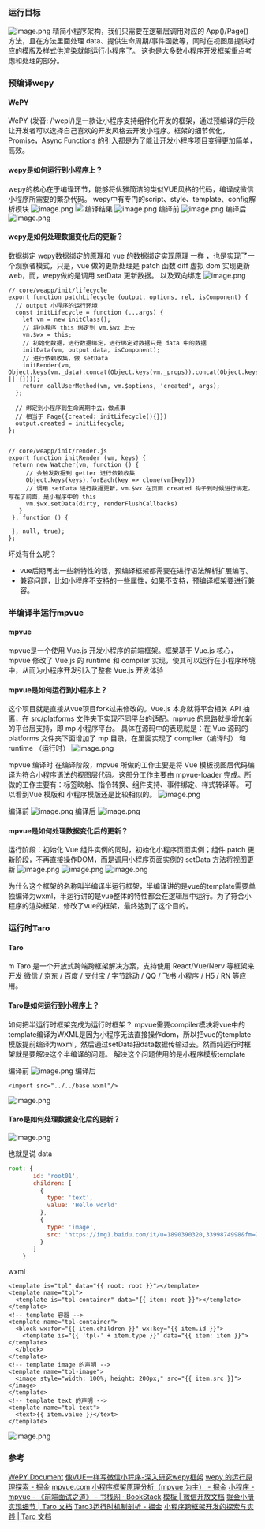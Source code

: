 ### 运行目标
![image.png](https://cdn.nlark.com/yuque/0/2023/png/12565912/1693188442617-6b94c6d9-3a15-4477-b5ea-a6597d47ba30.png#averageHue=%23fefefc&clientId=u0873f765-efd4-4&from=paste&id=ud9b24a93&originHeight=234&originWidth=482&originalType=url&ratio=1&rotation=0&showTitle=false&size=74185&status=done&style=none&taskId=u1a44f613-1ed2-42ac-a73a-619a587694e&title=)
精简小程序架构，我们只需要在逻辑层调用对应的 App()/Page() 方法，且在方法里面处理 data、提供生命周期/事件函数等，同时在视图层提供对应的模版及样式供渲染就能运行小程序了。
这也是大多数小程序开发框架重点考虑和处理的部分。

### 预编译wepy
#### WePY
WePY (发音: /'wepi/)是一款让小程序支持组件化开发的框架，通过预编译的手段让开发者可以选择自己喜欢的开发风格去开发小程序。框架的细节优化，Promise，Async Functions 的引入都是为了能让开发小程序项目变得更加简单，高效。

#### wepy是如何运行到小程序上？
wepy的核心在于编译环节，能够将优雅简洁的类似VUE风格的代码，编译成微信小程序所需要的繁杂代码。
wepy中有专门的script、style、template、config解析模块
![image.png](https://cdn.nlark.com/yuque/0/2023/png/12565912/1693192540598-f85923d3-c75b-4e3b-9b26-94176239b2b8.png#averageHue=%23fefefd&clientId=u0873f765-efd4-4&from=paste&height=286&id=u07267d7b&originHeight=286&originWidth=357&originalType=binary&ratio=1&rotation=0&showTitle=false&size=8123&status=done&style=none&taskId=u61449c72-5090-4e66-8de3-ff7cbaf5777&title=&width=357)
![](https://cdn.nlark.com/yuque/0/2023/png/12565912/1693190328753-69ab5a61-a217-47d8-94f9-ec2e44d1ea16.png#averageHue=%23fdfcfc&clientId=u0873f765-efd4-4&from=paste&id=PwNp6&originHeight=300&originWidth=551&originalType=url&ratio=1&rotation=0&showTitle=false&status=done&style=none&taskId=ua5d054d4-45e2-41b6-aad3-f36a29f1d78&title=)
编译结果
![image.png](https://cdn.nlark.com/yuque/0/2023/png/12565912/1693202234533-e1fcaccf-392e-4bb1-af74-471f53551003.png#averageHue=%23fcfaf7&clientId=u0873f765-efd4-4&from=paste&height=308&id=ude81d65f&originHeight=308&originWidth=197&originalType=binary&ratio=1&rotation=0&showTitle=false&size=12418&status=done&style=none&taskId=u3c610292-a408-43be-b6e8-fc4ec894b9f&title=&width=197)
编译前
![image.png](https://cdn.nlark.com/yuque/0/2023/png/12565912/1693192253962-320c04fa-c1fd-431b-b459-a4c49387b08d.png#averageHue=%23fcfcfb&clientId=u0873f765-efd4-4&from=paste&height=574&id=uc86249a9&originHeight=574&originWidth=657&originalType=binary&ratio=1&rotation=0&showTitle=false&size=32903&status=done&style=none&taskId=u01f6f51c-4a9b-4fe7-a5cb-54b82a23cbe&title=&width=657)
编译后![image.png](https://cdn.nlark.com/yuque/0/2023/png/12565912/1693192181274-35b3c095-71e2-4ac0-a931-1d9efcee1842.png#averageHue=%23fdfcfb&clientId=u0873f765-efd4-4&from=paste&height=525&id=u058cda8c&originHeight=525&originWidth=714&originalType=binary&ratio=1&rotation=0&showTitle=false&size=52060&status=done&style=none&taskId=u7d58533b-5fbc-499c-af27-9bf5f197f1e&title=&width=714)
#### wepy是如何处理数据变化后的更新？
数据绑定
wepy数据绑定的原理和 vue 的数据绑定实现原理 一样 ，也是实现了一个观察者模式，只是，vue 做的更新处理是 patch 函数 diff 虚拟 dom 实现更新 web，而，wepy做的是调用 setData 更新数据。
以及双向绑定
![image.png](https://cdn.nlark.com/yuque/0/2023/png/12565912/1693202066103-9ecf9485-9ba0-4985-ad5c-17027eb9ba8d.png#averageHue=%23fefefe&clientId=u0873f765-efd4-4&from=paste&height=671&id=vaidu&originHeight=671&originWidth=306&originalType=binary&ratio=1&rotation=0&showTitle=false&size=23721&status=done&style=none&taskId=u3cb3c80f-5bfd-4179-9fc5-76dc79b8d1d&title=&width=306)
```
// core/weapp/init/lifecycle
export function patchLifecycle (output, options, rel, isComponent) {
  // output 小程序的运行环境
  const initLifecycle = function (...args) {
    let vm = new initClass();
    // 将小程序 this 绑定到 vm.$wx 上去
    vm.$wx = this;
    // 初始化数据，进行数据绑定，进行绑定对数据只是 data 中的数据
    initData(vm, output.data, isComponent);
    // 进行依赖收集，做 setData
    initRender(vm, Object.keys(vm._data).concat(Object.keys(vm._props)).concat(Object.keys(vm._computedWatchers || {})));
    return callUserMethod(vm, vm.$options, 'created', args);
  };
 
  // 绑定到小程序到生命周期中去，做点事
  // 相当于 Page({created: initLifecycle(){}})
  output.created = initLifecycle;
};


// core/weapp/init/render.js
export function initRender (vm, keys) {
 return new Watcher(vm, function () {
     // 会触发数据到 getter 进行依赖收集
     Object.keys(keys).forEach(key => clone(vm[key]))
     // 调用 setData 进行数据更新，vm.$wx 在页面 created 钩子到时候进行绑定，写在了前面，是小程序中的 this
     vm.$wx.setData(dirty, renderFlushCallbacks)
   }
 }, function () {

 }, null, true);
};

```

坏处有什么呢？

- vue后期再出一些新特性的话，预编译框架都需要在进行语法解析扩展编写。
- 兼容问题，比如小程序不支持的一些属性，如果不支持，预编译框架要进行兼容。

### 半编译半运行mpvue
#### mpvue
mpvue是一个使用 Vue.js 开发小程序的前端框架。框架基于 Vue.js 核心，mpvue 修改了 Vue.js 的 runtime 和 compiler 实现，使其可以运行在小程序环境中，从而为小程序开发引入了整套 Vue.js 开发体验
#### mpvue是如何运行到小程序上？
这个项目就是直接从vue项目fork过来修改的。Vue.js 本身就将平台相关 API 抽离，在 src/platforms 文件夹下实现不同平台的适配。mpvue 的思路就是增加新的平台层支持，即 mp 小程序平台。
具体在源码中的表现就是：在 Vue 源码的 platforms 文件夹下面增加了 mp 目录，在里面实现了 complier（编译时） 和 runtime （运行时）
![image.png](https://cdn.nlark.com/yuque/0/2023/png/12565912/1693203856603-1cc64e94-04fd-4c07-9147-e899dcb13406.png#averageHue=%23fefefd&clientId=u0873f765-efd4-4&from=paste&height=711&id=u45e52757&originHeight=711&originWidth=1280&originalType=binary&ratio=1&rotation=0&showTitle=false&size=78459&status=done&style=none&taskId=ua1213782-12be-4cc7-b047-ae21b703852&title=&width=1280)

mpvue 编译时
在编译阶段，mpvue 所做的工作主要是将 Vue 模板视图层代码编译为符合小程序语法的视图层代码。这部分工作主要由 mpvue-loader 完成。所做的工作主要有：标签映射、指令转换、组件支持、事件绑定、样式转译等。
可以看到Vue 模版和 小程序模版还是比较相似的。
![image.png](https://cdn.nlark.com/yuque/0/2023/png/12565912/1693195457758-0b8277b6-66d3-462a-975a-5606bfdd0abb.png#averageHue=%23f9faf8&clientId=u0873f765-efd4-4&from=paste&id=u60a6443f&originHeight=276&originWidth=731&originalType=url&ratio=1&rotation=0&showTitle=false&size=130878&status=done&style=none&taskId=u94fcffa4-dece-42cb-a3c8-d7faf3bc991&title=)

编译前
![image.png](https://cdn.nlark.com/yuque/0/2023/png/12565912/1693203551090-46d2e7e5-b41c-4e2a-b670-971cf262705f.png#averageHue=%23fdfcfb&clientId=u0873f765-efd4-4&from=paste&height=627&id=u4f326c33&originHeight=627&originWidth=770&originalType=binary&ratio=1&rotation=0&showTitle=false&size=36436&status=done&style=none&taskId=uc903493a-267c-4967-9d24-8ed119d66d8&title=&width=770)
编译后
![image.png](https://cdn.nlark.com/yuque/0/2023/png/12565912/1693203511677-85e8059b-3071-44b4-92d2-c39006dafb93.png#averageHue=%23fdfbf9&clientId=u0873f765-efd4-4&from=paste&height=457&id=ue541548c&originHeight=457&originWidth=1007&originalType=binary&ratio=1&rotation=0&showTitle=false&size=78208&status=done&style=none&taskId=uef953945-34d8-4d10-bbfc-8f09623e945&title=&width=1007)

#### mpvue是如何处理数据变化后的更新？
运行阶段：初始化 Vue 组件实例的同时，初始化小程序页面实例；组件 patch 更新阶段，不再直接操作DOM，而是调用小程序页面实例的 setData 方法将视图更新
![image.png](https://cdn.nlark.com/yuque/0/2023/png/12565912/1693195475722-cfb3f189-e1ac-420b-809f-f577682a8f37.png#averageHue=%23fdfbf5&clientId=u0873f765-efd4-4&from=paste&id=u0c550659&originHeight=441&originWidth=794&originalType=url&ratio=1&rotation=0&showTitle=false&size=187779&status=done&style=none&taskId=u0c5c825e-66a7-497f-b769-43c6a39e362&title=)
![image.png](https://cdn.nlark.com/yuque/0/2023/png/12565912/1693204167669-502facd6-d984-4782-b50e-500155c47302.png#averageHue=%23fbf8f6&clientId=u0873f765-efd4-4&from=paste&height=431&id=u76681bdd&originHeight=431&originWidth=1049&originalType=binary&ratio=1&rotation=0&showTitle=false&size=108016&status=done&style=none&taskId=uf6444f38-63ab-4ae1-8810-e6744414872&title=&width=1049)
![image.png](https://cdn.nlark.com/yuque/0/2023/png/12565912/1693204207425-147188e1-4656-4549-b601-69c6b706a16f.png#averageHue=%23fefdfd&clientId=u0873f765-efd4-4&from=paste&height=275&id=ue99b06c8&originHeight=275&originWidth=388&originalType=binary&ratio=1&rotation=0&showTitle=false&size=10896&status=done&style=none&taskId=u00621cc7-8ea6-44a1-99ca-6518c383995&title=&width=388)

为什么这个框架的名称叫半编译半运行框架，半编译讲的是vue的template需要单独编译为wxml，半运行讲的是vue整体的特性都会在逻辑层中运行。为了符合小程序的渲染框架，修改了vue的框架，最终达到了这个目的。

### 运行时Taro
#### Taro
m Taro 是一个开放式跨端跨框架解决方案，支持使用 React/Vue/Nerv 等框架来开发 微信 / 京东 / 百度 / 支付宝 / 字节跳动 / QQ / 飞书 小程序 / H5 / RN 等应用。  
#### Taro是如何运行到小程序上？
如何把半运行时框架变成为运行时框架？
mpvue需要compiler模块将vue中的template编译为WXML是因为小程序无法直接操作dom，所以把vue的template模版提前编译为wxml，然后通过setData把data数据传输过去。然而纯运行时框架就是要解决这个半编译的问题。
解决这个问题使用的是小程序模版template

编译前
![image.png](https://cdn.nlark.com/yuque/0/2023/png/12565912/1693205221150-72f595bf-2f0d-4abb-814e-bf2a57c4207f.png#averageHue=%23fdfcfb&clientId=u0873f765-efd4-4&from=paste&height=117&id=u0998809f&originHeight=117&originWidth=451&originalType=binary&ratio=1&rotation=0&showTitle=false&size=5246&status=done&style=none&taskId=ua98b1ed8-d60a-4248-9faa-1b34848b4e7&title=&width=451)
编译后
```
<import src="../../base.wxml"/>
```
![image.png](https://cdn.nlark.com/yuque/0/2023/png/12565912/1693205252972-40d5ba8f-271d-4fb1-b35e-270afc5f7ce6.png#averageHue=%23fefdfc&clientId=u0873f765-efd4-4&from=paste&height=454&id=u8c5a0afc&originHeight=454&originWidth=1100&originalType=binary&ratio=1&rotation=0&showTitle=false&size=46101&status=done&style=none&taskId=u6f97d157-b3a5-4129-b013-ff423e7c5aa&title=&width=1100)

#### Taro是如何处理数据变化后的更新？
![image.png](https://cdn.nlark.com/yuque/0/2023/png/12565912/1693205295324-b2a9d4aa-d93c-4a68-8144-d984eb98400c.png#averageHue=%23fefdfd&clientId=u0873f765-efd4-4&from=paste&height=441&id=u03947cdd&originHeight=441&originWidth=530&originalType=binary&ratio=1&rotation=0&showTitle=false&size=15582&status=done&style=none&taskId=u6eca0a98-9a97-4cb2-8677-321f14e5561&title=&width=530)

也就是说
data
```javascript
root: {
       id: 'root01',
       children: [
         {
           type: 'text',
           value: 'Hello world'
         },
         {
           type: 'image',
           src: 'https://img1.baidu.com/it/u=1890390320,3399874998&fm=253&fmt=auto&app=120&f=JPEG?w=1422&h=800'
         }
       ]
    }
```
wxml
```
<template is="tpl" data="{{ root: root }}"></template>
<template name="tpl">
  <template is="tpl-container" data="{{ item: root }}"></template>
</template>
<!-- template 容器 -->
<template name="tpl-container">
  <block wx:for="{{ item.children }}" wx:key="{{ item.id }}">
    <template is="{{ 'tpl-' + item.type }}" data="{{ item: item }}"></template>
  </block>
</template>
<!-- template image 的声明 -->
<template name="tpl-image">
  <image style="width: 100%; height: 200px;" src="{{ item.src }}"></image>
</template>
<!-- template text 的声明 -->
<template name="tpl-text">
  <text>{{ item.value }}</text>
</template>
```
![image.png](https://cdn.nlark.com/yuque/0/2023/png/12565912/1693205528017-634127b4-51e0-4218-9a1a-077ce1126afa.png#averageHue=%23323531&clientId=u0873f765-efd4-4&from=paste&height=372&id=u095cd825&originHeight=372&originWidth=415&originalType=binary&ratio=1&rotation=0&showTitle=false&size=183279&status=done&style=none&taskId=uc8d53f8a-afff-4e31-bc2a-08c6df900c0&title=&width=415)

### 参考
[WePY Document](https://wepyjs.github.io/wepy-docs/2.x/#/)
[像VUE一样写微信小程序-深入研究wepy框架](https://zhuanlan.zhihu.com/p/28700207)
[wepy 的运行原理探索 - 掘金](https://juejin.cn/post/6844903905868906509)
[mpvue.com](http://mpvue.com/)
[小程序框架原理分析（mpvue 为主） - 掘金](https://juejin.cn/post/6999657521250041864)
[小程序 - mpvue - 《前端面试之道》 - 书栈网 · BookStack](https://www.bookstack.cn/read/CS-Interview-Knowledge-Map/spilt.16.MP-mp-ch.md#mpvue)
[模板 | 微信开放文档](https://developers.weixin.qq.com/miniprogram/dev/reference/wxml/template.html)
[掘金小册](https://juejin.cn/book/6982013809212784676/section/6982024689329635361)
[实现细节 | Taro 文档](https://docs.taro.zone/docs/implement-note/)
[Taro3运行时机制剖析 - 掘金](https://juejin.cn/post/7087041847700226062)
[小程序跨框架开发的探索与实践 | Taro 文档](https://nervjs.github.io/taro-docs/blog/2020-01-02-gmtc/)


